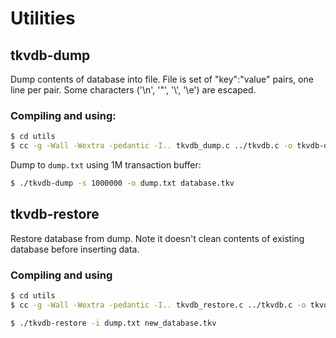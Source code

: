 # Utilities

## tkvdb-dump

Dump contents of database into file. File is set of "key":"value" pairs,  one line per pair. Some characters ('\n', '\"', '\\', '\e') are escaped.

### Compiling and using:

```sh
$ cd utils
$ cc -g -Wall -Wextra -pedantic -I.. tkvdb_dump.c ../tkvdb.c -o tkvdb-dump
```

Dump to `dump.txt` using 1M transaction buffer:

```sh
$ ./tkvdb-dump -s 1000000 -o dump.txt database.tkv
```


## tkvdb-restore

Restore database from dump. Note it doesn't clean contents of existing database before inserting data.

### Compiling and using

```sh
$ cd utils
$ cc -g -Wall -Wextra -pedantic -I.. tkvdb_restore.c ../tkvdb.c -o tkvdb-restore
```

```sh
$ ./tkvdb-restore -i dump.txt new_database.tkv
```

